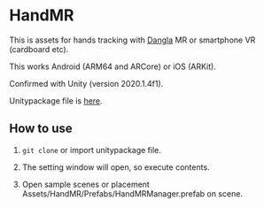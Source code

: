 # HandMR

This is assets for hands tracking with [Dangla](https://dangla.jp/) MR or smartphone VR (cardboard etc).

This works Android (ARM64 and ARCore) or iOS (ARKit).

Confirmed with Unity (version 2020.1.4f1).

Unitypackage file is [here](https://github.com/NON906/HandMR/releases).

## How to use

1. ``git clone`` or import unitypackage file.

2. The setting window will open, so execute contents.

3. Open sample scenes or placement Assets/HandMR/Prefabs/HandMRManager.prefab on scene.
